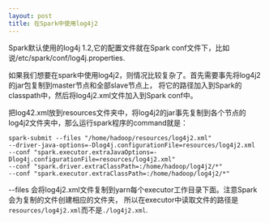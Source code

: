 ```yaml
---
layout: post
title: 在Spark中使用log4j2
---
```

Spark默认使用的log4j 1.2,它的配置文件就在Spark conf文件下，比如说/etc/spark/conf/log4j.properties.

如果我们想要在spark中使用log4j2，则情况比较复杂了。首先需要事先将log4j2的jar包复制到master节点和全部slave节点上，
将它的路径加入到Spark的classpath中，然后将log4j2.xml文件加入到Spark conf中。

把log42.xml放到resources文件夹中，将log4j2的jar事先复制到各个节点的log4j2文件夹中，那么运行spark程序的command就是：

```shell
spark-submit --files "/home/hadoop/resources/log4j2.xml" 
--driver-java-options=-Dlog4j.configurationFile=resources/log4j2.xml 
--conf "spark.executor.extraJavaOptions=-Dlog4j.configurationFile=resources/log4j2.xml"
--conf "spark.driver.extraClassPath=:/home/hadoop/log4j2/*" 
--conf "spark.executor.extraClassPath=:/home/hadoop/log4j2/*"
```

--files 会将log4j2.xml文件复制到yarn每个executor工作目录下面。注意Spark会为复制的文件创建相应的文件夹，
所以在executor中读取文件的路径是`resources/log4j2.xml`而不是`./log4j2.xml`.